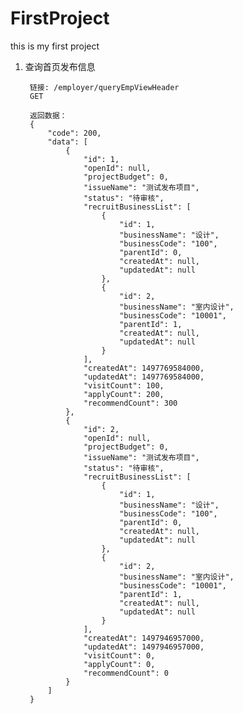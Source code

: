 # FirstProject
this is my first project
1. 查询首页发布信息
    
        链接: /employer/queryEmpViewHeader
        GET
        
        返回数据： 
        {
            "code": 200,
            "data": [
                {
                    "id": 1,
                    "openId": null,
                    "projectBudget": 0,
                    "issueName": "测试发布项目",
                    "status": "待审核",
                    "recruitBusinessList": [
                        {
                            "id": 1,
                            "businessName": "设计",
                            "businessCode": "100",
                            "parentId": 0,
                            "createdAt": null,
                            "updatedAt": null
                        },
                        {
                            "id": 2,
                            "businessName": "室内设计",
                            "businessCode": "10001",
                            "parentId": 1,
                            "createdAt": null,
                            "updatedAt": null
                        }
                    ],
                    "createdAt": 1497769584000,
                    "updatedAt": 1497769584000,
                    "visitCount": 100,
                    "applyCount": 200,
                    "recommendCount": 300
                },
                {
                    "id": 2,
                    "openId": null,
                    "projectBudget": 0,
                    "issueName": "测试发布项目",
                    "status": "待审核",
                    "recruitBusinessList": [
                        {
                            "id": 1,
                            "businessName": "设计",
                            "businessCode": "100",
                            "parentId": 0,
                            "createdAt": null,
                            "updatedAt": null
                        },
                        {
                            "id": 2,
                            "businessName": "室内设计",
                            "businessCode": "10001",
                            "parentId": 1,
                            "createdAt": null,
                            "updatedAt": null
                        }
                    ],
                    "createdAt": 1497946957000,
                    "updatedAt": 1497946957000,
                    "visitCount": 0,
                    "applyCount": 0,
                    "recommendCount": 0
                }
            ]
        }